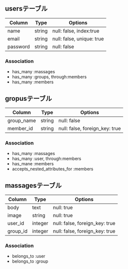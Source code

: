 ## usersテーブル

|Column|Type|Options|
|------|----|-------|
|name|string|null: false, index:true|
|email|string|null: false, unique: true|
|password|string|null: false|

### Association
- has_many :massages
- has_many :groups, through:members
- has_many :members

## gropusテーブル

|Column|Type|Options|
|------|----|-------|
|group_name|string|null: false|
|member_id|string|null: false, foreign_key: true|

### Association
- has_many :massages
- has_many :user, through:members
- has_mane :members
- accepts_nested_attributes_for :members

## massagesテーブル

|Column|Type|Options|
|------|----|-------|
|body|text|null: true|
|image|string|null: true|
|user_id|integer|null: false, foreign_key: true|
|group_id|integer|null: false, foreign_key: true|

### Association
- belongs_to :user
- belongs_to :group

